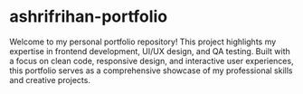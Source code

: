 # ashrifrihan-portfolio
Welcome to my personal portfolio repository! This project highlights my expertise in frontend development, UI/UX design, and QA testing. Built with a focus on clean code, responsive design, and interactive user experiences, this portfolio serves as a comprehensive showcase of my professional skills and creative projects.
